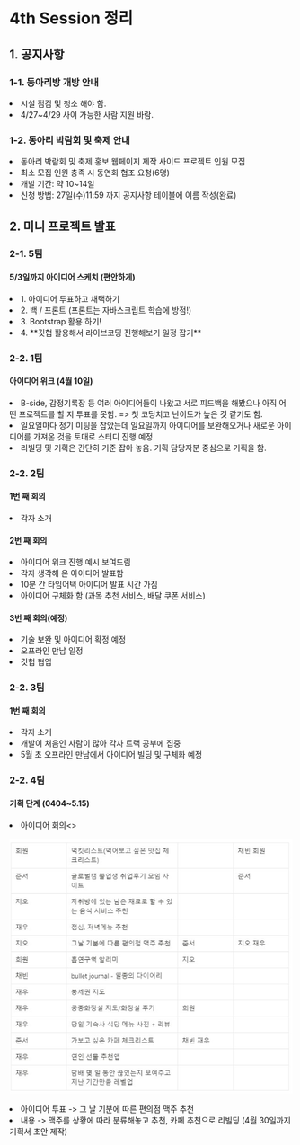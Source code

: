 # 4th Session 정리
## 1. 공지사항

### 1-1. 동아리방 개방 안내
<li>시설 점검 및 청소 해야 함.
<li>4/27~4/29 사이 가능한 사람 지원 바람.

### 1-2. 동아리 박람회 및 축제 안내
<li>동아리 박람회 및 축제 홍보 웹페이지 제작 사이드 프로젝트 인원 모집
<li>최소 모집 인원 충족 시 동연회 협조 요청(6명)
<li>개발 기간: 약 10~14일
<li>신청 방법: 27일(수)11:59 까지 공지사항 테이블에 이름 작성(완료)

## 2. 미니 프로젝트 발표  
### 2-1. 5팀
#### 5/3일까지 아이디어 스케치 (편안하게)
<li>1. 아이디어 투표하고 채택하기
<li>2. 백 / 프론트 (프론트는 자바스크립트 학습에 방점!)
<li>3. Bootstrap 활용 하기!
<li>4. **깃헙 활용해서 라이브코딩 진행해보기 일정 잡기**

### 2-2. 1팀
#### 아이디어 위크 (4월 10일)
<li> B-side, 감정기록장 등 여러 아이디어들이 나왔고 서로 피드백을 해봤으나 아직 어떤 프로젝트를 할 지 투표를 못함.
=> 첫 코딩치고 난이도가 높은 것 같기도 함.
<li> 일요일마다 정기 미팅을 잡았는데 일요일까지 아이디어를 보완해오거나 새로운 아이디어를 가져온 것을 토대로 스터디 진행 예정
<li> 리빌딩 및 기획은 간단히 기준 잡아 놓음. 기획 담당자분 중심으로 기획을 함.

### 2-2. 2팀
#### 1번 째 회의
<li> 각자 소개

#### 2번 째 회의
<li> 아이디어 위크 진행 예시 보여드림
<li> 각자 생각해 온 아이디어 발표함
<li> 10분 간 타임어택 아이디어 발표 시간 가짐
<li> 아이디어 구체화 함 (과목 추천 서비스, 배달 쿠폰 서비스)

#### 3번 째 회의(예정)
<li> 기술 보완 및 아이디어 확정 예정
<li> 오프라인 만남 일정
<li> 깃헙 협업

### 2-2. 3팀
#### 1번 째 회의
<li> 각자 소개
<li> 개발이 처음인 사람이 많아 각자 트랙 공부에 집중
<li> 5월 초 오프라인 만남에서 아이디어 빌딩 및 구체화 예정


### 2-2. 4팀
#### 기획 단계 (0404~5.15)
<li> 아이디어 회의<>

![4팀 아이디어 회의 목록](./img/%EC%95%84%EC%9D%B4%EB%94%94%EC%96%B4%20%ED%9A%8C%EC%9D%98.jpg)
<li> 아이디어 투표 -> 그 날 기분에 따른 편의점 맥주 추천
<li> 내용 -> 맥주를 상황에 따라 분류해놓고 추천, 카페 추천으로 리빌딩 (4월 30일까지 기획서 초안 제작)